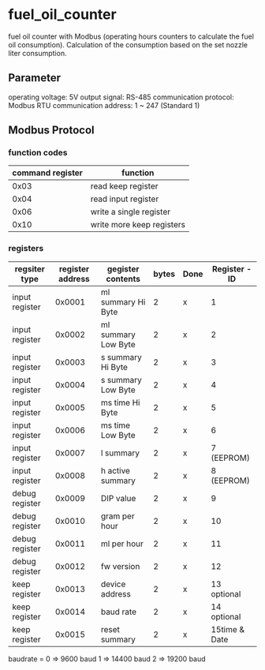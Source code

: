 # fuel_oil_counter
fuel oil counter with Modbus (operating hours counters to calculate the fuel oil consumption).
Calculation of the consumption based on the set nozzle liter consumption.


## Parameter
operating voltage: 5V
output signal: RS-485
communication protocol: Modbus RTU
communication address: 1 ~ 247 (Standard 1)

## Modbus Protocol
### function codes
        
|command register| function                  |
|----------------|---------------------------|
| 0x03           | read keep register        |
| 0x04           | read input register       |
| 0x06           | write a single register   |
| 0x10           | write more keep registers |

### registers

|regsiter type   | register address | gegister contents   | bytes | Done | Register - ID |
|----------------|------------------|---------------------|-------|------|---------------|
| input register | 0x0001           | ml summary Hi Byte  |   2   |   x  | 1             | 
| input register | 0x0002           | ml summary Low Byte |   2   |   x  | 2             | 
| input register | 0x0003           | s summary Hi Byte   |   2   |   x  | 3             | 
| input register | 0x0004           | s summary Low Byte  |   2   |   x  | 4             | 
| input register | 0x0005           | ms time   Hi Byte   |   2   |   x  | 5             | 
| input register | 0x0006           | ms time   Low Byte  |   2   |   x  | 6             |
| input register | 0x0007           | l summary           |   2   |   x  | 7 (EEPROM)    |
| input register | 0x0008           | h active summary    |   2   |   x  | 8 (EEPROM)    |
| debug register | 0x0009           | DIP value           |   2   |   x  | 9             |
| debug register | 0x0010           | gram per hour       |   2   |   x  | 10            |
| debug register | 0x0011           | ml per hour         |   2   |   x  | 11            |
| debug register | 0x0012           | fw version          |   2   |   x  | 12            |
| keep register  | 0x0013           | device address      |   2   |   x  | 13 optional   |
| keep register  | 0x0014           | baud rate           |   2   |   x  | 14 optional   |
| keep register  | 0x0015           | reset summary       |   2   |   x  | 15time & Date |

baudrate = 0 =>  9600 baud
           1 => 14400 baud
           2 => 19200 baud